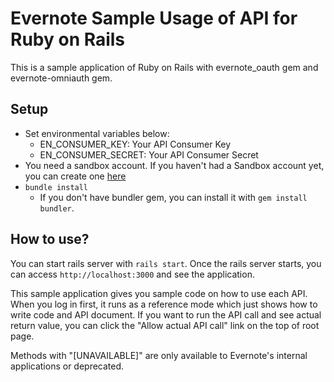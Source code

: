 Evernote Sample Usage of API for Ruby on Rails
==============================================
This is a sample application of Ruby on Rails with evernote_oauth gem and evernote-omniauth gem.

Setup
-----
- Set environmental variables below:
    - EN_CONSUMER_KEY: Your API Consumer Key
    - EN_CONSUMER_SECRET: Your API Consumer Secret
- You need a sandbox account.  If you haven't had a Sandbox account yet, you can create one [here](https://sandbox.evernote.com/Registration.action)
- `bundle install`
    - If you don't have bundler gem, you can install it with `gem install bundler`.

How to use?
-----------
You can start rails server with `rails start`.  Once the rails server starts, you can access `http://localhost:3000` and see the application.

This sample application gives you sample code on how to use each API.  When you log in first, it runs as a reference mode which just shows how to write code and API document.  If you want to run the API call and see actual return value, you can click the "Allow actual API call" link on the top of root page.

Methods with "[UNAVAILABLE]" are only available to Evernote's internal applications or deprecated.
